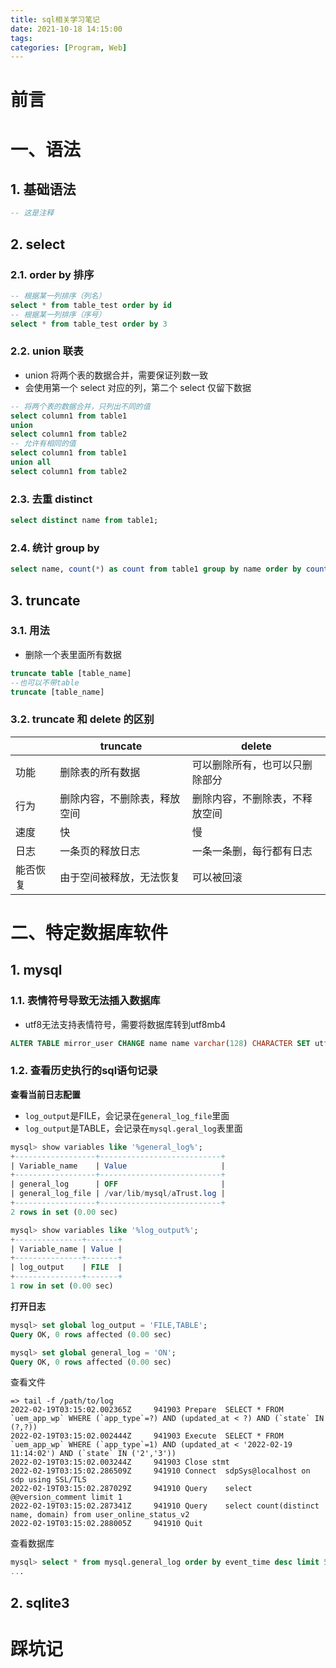 ```yaml
---
title: sql相关学习笔记
date: 2021-10-18 14:15:00
tags:
categories: [Program, Web]
---
```


# 前言

# 一、语法

## 1. 基础语法

```sql
-- 这是注释
```

## 2. select

### 2.1. order by 排序

```sql
-- 根据某一列排序（列名）
select * from table_test order by id
-- 根据某一列排序（序号）
select * from table_test order by 3
```

### 2.2. union 联表

-   union 将两个表的数据合并，需要保证列数一致
-   会使用第一个 select 对应的列，第二个 select 仅留下数据

```sql
-- 将两个表的数据合并，只列出不同的值
select column1 from table1
union
select column1 from table2
-- 允许有相同的值
select column1 from table1
union all
select column1 from table2
```

### 2.3. 去重 distinct

```sql
select distinct name from table1;
```

### 2.4. 统计 group by

```sql
select name, count(*) as count from table1 group by name order by count;
```

## 3. truncate

### 3.1. 用法

-   删除一个表里面所有数据

```sql
truncate table [table_name]
--也可以不带table
truncate [table_name]
```

### 3.2. truncate 和 delete 的区别

|          | truncate                     | delete                         |
| -------- | ---------------------------- | ------------------------------ |
| 功能     | 删除表的所有数据             | 可以删除所有，也可以只删除部分 |
| 行为     | 删除内容，不删除表，释放空间 | 删除内容，不删除表，不释放空间 |
| 速度     | 快                           | 慢                             |
| 日志     | 一条页的释放日志             | 一条一条删，每行都有日志       |
| 能否恢复 | 由于空间被释放，无法恢复     | 可以被回滚                     |

# 二、特定数据库软件

## 1. mysql

### 1.1. 表情符号导致无法插入数据库

- utf8无法支持表情符号，需要将数据库转到utf8mb4

```sql
ALTER TABLE mirror_user CHANGE name name varchar(128) CHARACTER SET utf8mb4 COLLATE utf8mb4_bin;
```

### 1.2. 查看历史执行的sql语句记录

**查看当前日志配置**

- `log_output`是FILE，会记录在`general_log_file`里面
- `log_output`是TABLE，会记录在`mysql.geral_log`表里面

```sql
mysql> show variables like '%general_log%';
+------------------+---------------------------+
| Variable_name    | Value                     |
+------------------+---------------------------+
| general_log      | OFF                       |
| general_log_file | /var/lib/mysql/aTrust.log |
+------------------+---------------------------+
2 rows in set (0.00 sec)

mysql> show variables like '%log_output%';
+---------------+-------+
| Variable_name | Value |
+---------------+-------+
| log_output    | FILE  |
+---------------+-------+
1 row in set (0.00 sec)
```

**打开日志**

```sql
mysql> set global log_output = 'FILE,TABLE';
Query OK, 0 rows affected (0.00 sec)

mysql> set global general_log = 'ON';
Query OK, 0 rows affected (0.00 sec)

```

查看文件

```shell
=> tail -f /path/to/log
2022-02-19T03:15:02.002365Z     941903 Prepare  SELECT * FROM `uem_app_wp` WHERE (`app_type`=?) AND (updated_at < ?) AND (`state` IN (?,?))
2022-02-19T03:15:02.002444Z     941903 Execute  SELECT * FROM `uem_app_wp` WHERE (`app_type`=1) AND (updated_at < '2022-02-19 11:14:02') AND (`state` IN ('2','3'))
2022-02-19T03:15:02.003244Z     941903 Close stmt
2022-02-19T03:15:02.286509Z     941910 Connect  sdpSys@localhost on sdp using SSL/TLS
2022-02-19T03:15:02.287029Z     941910 Query    select @@version_comment limit 1
2022-02-19T03:15:02.287341Z     941910 Query    select count(distinct name, domain) from user_online_status_v2
2022-02-19T03:15:02.288005Z     941910 Quit
```

查看数据库

```sql
mysql> select * from mysql.general_log order by event_time desc limit 5\G;
...
```

## 2. sqlite3

# 踩坑记
